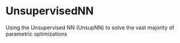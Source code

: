 # UnsupervisedNN
Using the Unsupervised NN (UnsupNN) to solve the vast majority of parametric optimizations
